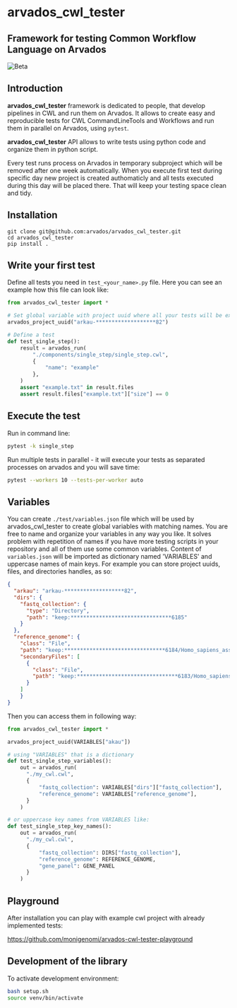 # arvados_cwl_tester
## Framework for testing Common Workflow Language on Arvados

![Beta](https://img.shields.io/badge/Status-Beta-yellow)

## Introduction

**arvados_cwl_tester** framework is dedicated to people, that develop pipelines in CWL and run them on Arvados. It allows to create easy and reproducible tests for CWL CommandLineTools and Workflows and run them in parallel on Arvados, using `pytest`.

**arvados_cwl_tester** API allows to write tests using python code and organize them in python script. 

Every test runs process on Arvados in temporary subproject which will be removed after one week automatically. When you execute first test during specific day new project is created authomaticly and all tests executed during this day will be placed there. That will keep your testing space clean and tidy. 

## Installation


```
git clone git@github.com:arvados/arvados_cwl_tester.git
cd arvados_cwl_tester
pip install .
```

## Write your first test

Define all tests you need in `test_<your_name>.py` file. Here you can see an example how this file can look like:

```python
from arvados_cwl_tester import *

# Set global variable with project uuid where all your tests will be executed:
arvados_project_uuid("arkau-*******************82")

# Define a test
def test_single_step():
    result = arvados_run(
        "./components/single_step/single_step.cwl",
        {
            "name": "example"
        },
    )
    assert "example.txt" in result.files
    assert result.files["example.txt"]["size"] == 0

```

## Execute the test

Run in command line:

```bash
pytest -k single_step
```

Run multiple tests in parallel - it will execute your tests as separated processes on arvados and you will save time: 

```bash
pytest --workers 10 --tests-per-worker auto
```

## Variables

You can create `./test/variables.json` file which will be used by arvados_cwl_tester to create global variables with matching names. You are free to name and organize your variables in any way you like. It solves problem with repetition of names if you have more testing scripts in your repository and all of them use some common variables. Content of `variables.json` will be imported as dictionary named 'VARIABLES' and uppercase names of main keys. For example you can store project uuids, files, and directories handles, as so:

```json
{
  "arkau": "arkau-*******************82",
  "dirs": {
    "fastq_collection": {
      "type": "Directory",
      "path": "keep:********************************6185"
    }
  },
  "reference_genome": {
    "class": "File",
    "path": "keep:********************************6184/Homo_sapiens_assembly38.fasta",
    "secondaryFiles": [
      {
        "class": "File",
        "path": "keep:********************************6183/Homo_sapiens_assembly38.fasta.fai"
      }
    ]
    }
}
```

Then you can access them in following way:

```python
from arvados_cwl_tester import *

arvados_project_uuid(VARIABLES["akau"])

# using "VARIABLES" that is a dictionary
def test_single_step_variables():
    out = arvados_run(
      "./my_cwl.cwl",
      {
          "fastq_collection": VARIABLES["dirs"]["fastq_collection"],
          "reference_genome": VARIABLES["reference_genome"],
      }
    )

# or uppercase key names from VARIABLES like:
def test_single_step_key_names():
    out = arvados_run(
      "./my_cwl.cwl",
      {
          "fastq_collection": DIRS["fastq_collection"],
          "reference_genome": REFERENCE_GENOME,
          "gene_panel": GENE_PANEL
      }
    )

```

## Playground

After installation you can play with example cwl project with already implemented tests:

https://github.com/monigenomi/arvados-cwl-tester-playground

## Development of the library

To activate development environment:

```bash
bash setup.sh
source venv/bin/activate

```


